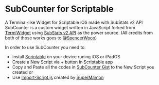 # SubCounter for Scriptable
A Terminal-like Widget for Scriptable iOS made with SubStats v2 API
SubCounter is a custom widget written in JavaScript forked from [TermiWidget](https://gist.github.com/spencerwooo/7955aefc4ffa5bc8ae7c83d85d05e7a4) using [SubStats v2 API](https://github.com/spencerwooo/substats) as the power source. (All credits from both of those works goes to [@SpencerWooo](https://github.com/spencerwooo))
 
In order to use SubCounter you need to:
- Install [Scriptable](https://apps.apple.com/dk/app/scriptable/id1405459188) on your device runing iOS or iPadOS
- Create a New Script via + button in Scriptable app
- Copy and Paste all the codes in [SubCounter Gist](https://gist.github.com/amirsaam/e531b5f1662fa8bdd8a024eefa06a728) to the New Script you created
or
- Use [Import-Script.js](https://github.com/supermamon/scriptable-scripts/tree/master/Import-Script) created by [SuperMamon](https://github.com/supermamon)
